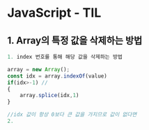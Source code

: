 # JavaScript - TIL

## 1. Array의 특정 값을 삭제하는 방법

```javascript
1. index 번호를 통해 해당 값을 삭제하는 방법

array = new Array();
const idx = array.indexOf(value)
if(idx>-1) // 
{ 
    array.splice(idx,1)
}

//idx 값이 항상 0보다 큰 값을 가지므로 값이 없다면 
2. 
```

